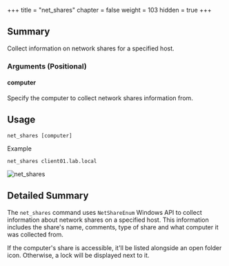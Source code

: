 +++
title = "net_shares"
chapter = false
weight = 103
hidden = true
+++

## Summary
Collect information on network shares for a specified host.

### Arguments (Positional)
#### computer
Specify the computer to collect network shares information from.

## Usage
```
net_shares [computer]
```
Example
```
net_shares client01.lab.local
```

![net_shares](../images/net_shares.png)

## Detailed Summary
The `net_shares` command uses `NetShareEnum` Windows API to collect information about network shares on a specified host. This information includes the share's name, comments, type of share and what computer it was collected from.

If the computer's share is accessible, it'll be listed alongside an open folder icon. Otherwise, a lock will be displayed next to it.